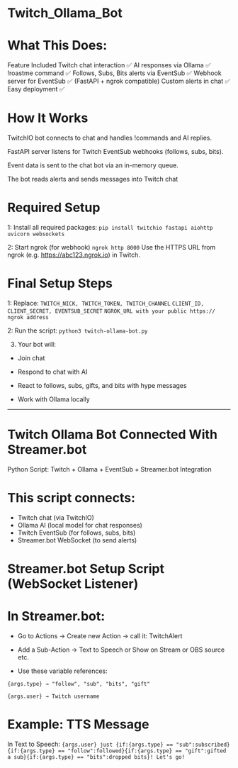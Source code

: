 # Twitch_Ollama_Bot

# What This Does:
Feature	Included
Twitch chat interaction	✅
AI responses via Ollama	✅
!roastme command	✅
Follows, Subs, Bits alerts via EventSub	✅
Webhook server for EventSub	✅ (FastAPI + ngrok compatible)
Custom alerts in chat	✅
Easy deployment	✅


# How It Works
TwitchIO bot connects to chat and handles !commands and AI replies.

FastAPI server listens for Twitch EventSub webhooks (follows, subs, bits).

Event data is sent to the chat bot via an in-memory queue.

The bot reads alerts and sends messages into Twitch chat



# Required Setup
1: Install all required packages:
`pip install twitchio fastapi aiohttp uvicorn websockets`

2: Start ngrok (for webhook)
`ngrok http 8000`
Use the HTTPS URL from ngrok (e.g. https://abc123.ngrok.io) in Twitch.



# Final Setup Steps

1: Replace:
`TWITCH_NICK, TWITCH_TOKEN, TWITCH_CHANNEL`
`CLIENT_ID, CLIENT_SECRET, EVENTSUB_SECRET`
`NGROK_URL with your public https:// ngrok address`

2: Run the script:
`python3 twitch-ollama-bot.py`

3) Your bot will:

- Join chat

- Respond to chat with AI

- React to follows, subs, gifts, and bits with hype messages

- Work with Ollama locally

___________________________________________________________________________________________
# Twitch Ollama Bot Connected With Streamer.bot

Python Script: Twitch + Ollama + EventSub + Streamer.bot Integration

# This script connects:
- Twitch chat (via TwitchIO)
- Ollama AI (local model for chat responses)
- Twitch EventSub (for follows, subs, bits)
- Streamer.bot WebSocket (to send alerts)

  
# Streamer.bot Setup Script (WebSocket Listener)

# In Streamer.bot:

- Go to Actions → Create new Action → call it: TwitchAlert

- Add a Sub-Action → Text to Speech or Show on Stream or OBS source etc.

- Use these variable references:

`{args.type} → "follow", "sub", "bits", "gift"`

`{args.user} → Twitch username`

# Example: TTS Message

In Text to Speech:
`{args.user} just {if:{args.type} == "sub":subscribed}{if:{args.type} == "follow":followed}{if:{args.type} == "gift":gifted a sub}{if:{args.type} == "bits":dropped bits}! Let's go!`

